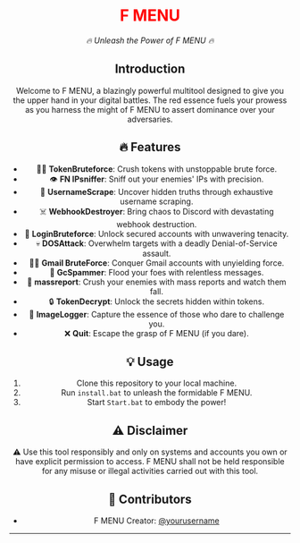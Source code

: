 <div align="center">

<h1 align="center" style="color: #FF0000">F MENU</h1>

<p align="center">
  <em>🔥 Unleash the Power of F MENU  🔥</em>
</p>

## Introduction

Welcome to F MENU, a blazingly powerful multitool designed to give you the upper hand in your digital battles. The red essence fuels your prowess as you harness the might of F MENU to assert dominance over your adversaries.

## 🔥 Features

- 🧙‍♂️ **TokenBruteforce**: Crush tokens with unstoppable brute force.
- 👁️ **FN IPsniffer**: Sniff out your enemies' IPs with precision.
- 📜 **UsernameScrape**: Uncover hidden truths through exhaustive username scraping.
- ☠️ **WebhookDestroyer**: Bring chaos to Discord with devastating webhook destruction.
- 🔐 **LoginBruteforce**: Unlock secured accounts with unwavering tenacity.
- 💀 **DOSAttack**: Overwhelm targets with a deadly Denial-of-Service assault.
- 🕵️‍♂️ **Gmail BruteForce**: Conquer Gmail accounts with unyielding force.
- 📨 **GcSpammer**: Flood your foes with relentless messages.
- 📛 **massreport**: Crush your enemies with mass reports and watch them fall.
- 🔒 **TokenDecrypt**: Unlock the secrets hidden within tokens.
- 📸 **ImageLogger**: Capture the essence of those who dare to challenge you.
- ❌ **Quit**: Escape the grasp of F MENU (if you dare).

## 💡 Usage

1. Clone this repository to your local machine.
2. Run `install.bat` to unleash the formidable F MENU.
3. Start `Start.bat` to embody the power!

## ⚠️ Disclaimer

⚠️ Use this tool responsibly and only on systems and accounts you own or have explicit permission to access. F MENU shall not be held responsible for any misuse or illegal activities carried out with this tool.

## 👥 Contributors

- F MENU Creator: [@yourusername](https://github.com/yourusername)

---


